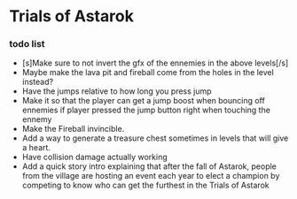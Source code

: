 # Trials of Astarok
### todo list

- [s]Make sure to not invert the gfx of the ennemies in the above levels[/s]
- Maybe make the lava pit and fireball come from the holes in the level instead?
- Have the jumps relative to how long you press jump
- Make it so that the player can get a jump boost when bouncing off ennemies if player pressed the jump button right when touching the ennemy
- Make the Fireball invincible.
- Add a way to generate a treasure chest sometimes in levels that will give a heart.
- Have collision damage actually working
- Add a quick story intro explaining that after the fall of Astarok, people from the village are hosting an event each year to elect a champion by competing to know who can get the furthest in the Trials of Astarok
